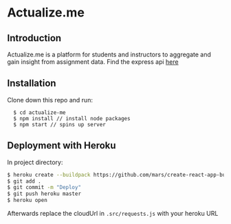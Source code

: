# Actualize.me

## Introduction

Actualize.me is a platform for students and instructors to aggregate and gain insight from assignment data.
Find the express api [here](https://github.com/MikelSage/actualize.me-api)

## Installation

Clone down this repo and run:
```shell
  $ cd actualize-me
  $ npm install // install node packages
  $ npm start // spins up server
```
## Deployment with Heroku

In project directory:

```bash
$ heroku create --buildpack https://github.com/mars/create-react-app-buildpack.git
$ git add .
$ git commit -m "Deploy"
$ git push heroku master
$ heroku open
```
Afterwards replace the cloudUrl in `.src/requests.js` with your heroku URL
